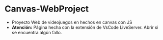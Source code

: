 # Canvas-WebProject

- Proyecto Web de videojuegos en hechos en canvas con JS
- **Atención:** Página hecha con la extensión de VsCode LiveServer. Abrir si se encuentra algún fallo.</span>

